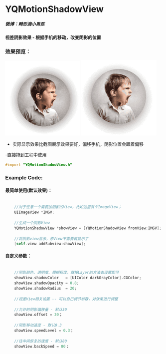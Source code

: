 # YQMotionShadowView

##### 微博：畸形滴小男孩
#### 视差阴影效果 - 根据手机的移动，改变阴影的位置

### 效果预览：</br>
 ![image](https://github.com/976431yang/YQMotionShadowView/blob/master/DEMO/ScreenShot/shot1.gif)
 ![image](https://github.com/976431yang/YQMotionShadowView/blob/master/DEMO/ScreenShot/shot2.gif)
- 实际显示效果比截图展示效果要好，偏移手机，阴影位置会跟着偏移

-直接拖到工程中使用
```objective-c
#import "YQMotionShadowView.h"
```

### Example Code:
#### 最简单使用(默认效果)：
```objective-c
	
	//对于任意一个需要加阴影的View，比如这里有个ImageView；
	UIImageView *IMGV;

	//生成一个阴影View
	YQMotionShadowView *showView = [YQMotionShadowView fromView:IMGV];

	//将阴影view显示，原View不需要再显示了
    [self.view addSubview:showView];

```

#### 自定义参数：
```objective-c
	
	//阴影颜色、透明度、模糊程度，就按Layer的方法去设置即可
    showView.shadowColor   = [UIColor darkGrayColor].CGColor;
    showView.shadowOpacity = 0.8;
    showView.shadowRadius  = 20;

    //视差View相关设置 -- 可以自己调节参数，对效果进行调整

    //允许的阴影偏移量 - 默认30
    showView.offset = 30；

    //阴影移动速度 - 默认0.3
    showView.speedLevel = 0.3；

    //往中间恢复的速度 - 默认80
    showView.backSpeed = 80；

```